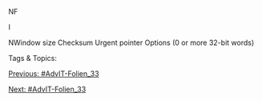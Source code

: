 NF
I
NWindow size
Checksum Urgent pointer
Options (0 or more 32-bit words)

   Tags & Topics:
   

[Previous: #AdvIT-Folien_33](AdvIT-Folien_33.md)

[Next: #AdvIT-Folien_33](AdvIT-Folien_33.md)